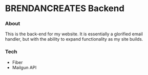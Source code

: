 # BRENDANCREATES Backend

### About

This is the back-end for my website.
It is essentially a glorified email handler, but with the ability to expand functionality
as my site builds.

### Tech

- Fiber
- Mailgun API
